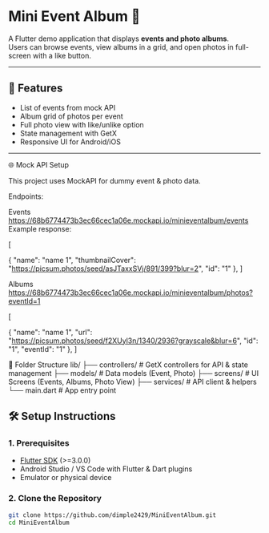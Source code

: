 # Mini Event Album 📸

A Flutter demo application that displays **events and photo albums**.  
Users can browse events, view albums in a grid, and open photos in full-screen with a like button.

---

## 🚀 Features
- List of events from mock API
- Album grid of photos per event
- Full photo view with like/unlike option
- State management with GetX
- Responsive UI for Android/iOS

---
🌐 Mock API Setup

This project uses MockAPI
 for dummy event & photo data.

Endpoints:

Events
https://68b6774473b3ec66cec1a06e.mockapi.io/minieventalbum/events
Example response:

[

  {
    "name": "name 1",
    "thumbnailCover": "https://picsum.photos/seed/asJTaxxSVj/891/399?blur=2",
    "id": "1"
  },
]

Albums 
https://68b6774473b3ec66cec1a06e.mockapi.io/minieventalbum/photos?eventId=1

[

  {
    "name": "name 1",
    "url": "https://picsum.photos/seed/f2XUyl3n/1340/2936?grayscale&blur=6",
    "id": "1",
    "eventId": "1"
  },
	]



📂 Folder Structure
lib/
 ├── controllers/    # GetX controllers for API & state management
 ├── models/         # Data models (Event, Photo)
 ├── screens/        # UI Screens (Events, Albums, Photo View)
 ├── services/          # API client & helpers
 └── main.dart       # App entry point

## 🛠️ Setup Instructions

### 1. Prerequisites
- [Flutter SDK](https://docs.flutter.dev/get-started/install) (>=3.0.0)
- Android Studio / VS Code with Flutter & Dart plugins
- Emulator or physical device

### 2. Clone the Repository
```bash
git clone https://github.com/dimple2429/MiniEventAlbum.git
cd MiniEventAlbum

